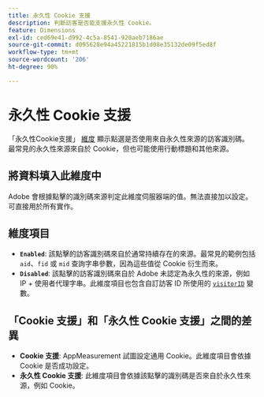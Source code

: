 ```yaml
---
title: 永久性 Cookie 支援
description: 判斷訪客是否能支援永久性 Cookie。
feature: Dimensions
exl-id: ced69e41-d992-4c5a-8541-920aeb7186ae
source-git-commit: d095628e94a45221815b1d08e35132de09f5ed8f
workflow-type: tm+mt
source-wordcount: '206'
ht-degree: 90%

---
```


# 永久性 Cookie 支援

「永久性Cookie支援」 [維度](overview.md) 顯示點選是否使用來自永久性來源的訪客識別碼。 最常見的永久性來源來自於 Cookie，但也可能使用行動標題和其他來源。

## 將資料填入此維度中

Adobe 會根據點擊的識別碼來源判定此維度伺服器端的值。無法直接加以設定。可直接用於所有實作。

## 維度項目

* **`Enabled`**: 該點擊的訪客識別碼來自於通常持續存在的來源。最常見的範例包括 `aid`、`fid` 或 `mid` 查詢字串參數，因為這些值從 Cookie 衍生而來。
* **`Disabled`**: 該點擊的訪客識別碼來自於 Adobe 未認定為永久性的來源，例如 IP + 使用者代理字串。此維度項目也包含自訂訪客 ID 所使用的 [`visitorID`](/help/implement/vars/config-vars/visitorid.md) 變數。

## 「Cookie 支援」和「永久性 Cookie 支援」之間的差異

* **Cookie 支援**: AppMeasurement 試圖設定通用 Cookie。此維度項目會依據 Cookie 是否成功設定。
* **永久性 Cookie 支援**: 此維度項目會依據該點擊的識別碼是否來自於永久性來源，例如 Cookie。
